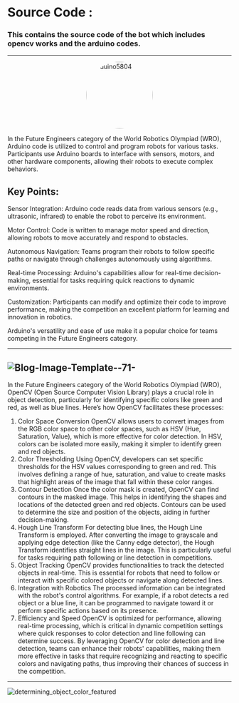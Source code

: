 #  Source Code :
<u>  </u>
### This contains the source code of the bot which includes opencv works and the arduino codes.
---

<img src="https://github.com/user-attachments/assets/d3fc7745-01cd-43c3-9105-fc6b4c8bee38" alt="arduino5804" style="width: 150px; height: 150px; border-radius: 50%; object-fit: cover; display: block; margin: auto;">


<u> </u>


In the Future Engineers category of the World Robotics Olympiad (WRO), Arduino code is utilized to control and program robots for various tasks. Participants use Arduino boards to interface with sensors, motors, and other hardware components, allowing their robots to execute complex behaviors.

## Key Points:

Sensor Integration: Arduino code reads data from various sensors (e.g., ultrasonic, infrared) to enable the robot to perceive its environment.

Motor Control: Code is written to manage motor speed and direction, allowing robots to move accurately and respond to obstacles.

Autonomous Navigation: Teams program their robots to follow specific paths or navigate through challenges autonomously using algorithms.

Real-time Processing: Arduino's capabilities allow for real-time decision-making, essential for tasks requiring quick reactions to dynamic environments.

Customization: Participants can modify and optimize their code to improve performance, making the competition an excellent platform for learning and innovation in robotics.

Arduino's versatility and ease of use make it a popular choice for teams competing in the Future Engineers category.
<u> </u>

---

![Blog-Image-Template--71-](https://github.com/user-attachments/assets/8557bb37-24d6-4240-9ffe-e01ce5bc7632)
---

In the Future Engineers category of the World Robotics Olympiad (WRO), OpenCV (Open Source Computer Vision Library) plays a crucial role in object detection, particularly for identifying specific colors like green and red, as well as blue lines. Here’s how OpenCV facilitates these processes:

1. Color Space Conversion
OpenCV allows users to convert images from the RGB color space to other color spaces, such as HSV (Hue, Saturation, Value), which is more effective for color detection. In HSV, colors can be isolated more easily, making it simpler to identify green and red objects.
2. Color Thresholding
Using OpenCV, developers can set specific thresholds for the HSV values corresponding to green and red. This involves defining a range of hue, saturation, and value to create masks that highlight areas of the image that fall within these color ranges.
3. Contour Detection
Once the color mask is created, OpenCV can find contours in the masked image. This helps in identifying the shapes and locations of the detected green and red objects. Contours can be used to determine the size and position of the objects, aiding in further decision-making.
4. Hough Line Transform
For detecting blue lines, the Hough Line Transform is employed. After converting the image to grayscale and applying edge detection (like the Canny edge detector), the Hough Transform identifies straight lines in the image. This is particularly useful for tasks requiring path following or line detection in competitions.
5. Object Tracking
OpenCV provides functionalities to track the detected objects in real-time. This is essential for robots that need to follow or interact with specific colored objects or navigate along detected lines.
6. Integration with Robotics
The processed information can be integrated with the robot's control algorithms. For example, if a robot detects a red object or a blue line, it can be programmed to navigate toward it or perform specific actions based on its presence.
7. Efficiency and Speed
OpenCV is optimized for performance, allowing real-time processing, which is critical in dynamic competition settings where quick responses to color detection and line following can determine success.
By leveraging OpenCV for color detection and line detection, teams can enhance their robots' capabilities, making them more effective in tasks that require recognizing and reacting to specific colors and navigating paths, thus improving their chances of success in the competition.

---



![determining_object_color_featured](https://github.com/user-attachments/assets/0b1a72c6-f1ce-4f9b-ba7b-ba0572ac4da4)
